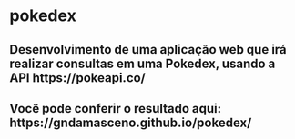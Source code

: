 # pokedex

<h2>Desenvolvimento de uma aplicação web que irá realizar consultas  em uma Pokedex, usando a API https://pokeapi.co/ </h2>
<h2>Você pode conferir o resultado aqui: https://gndamasceno.github.io/pokedex/</h2>

